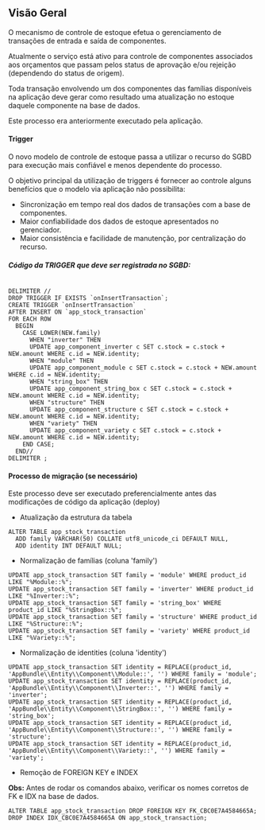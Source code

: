## Visão Geral

O mecanismo de controle de estoque efetua o gerenciamento de transações de entrada e saída de componentes.

Atualmente o serviço está ativo para controle de componentes associados aos orçamentos que passam pelos status de 
aprovação e/ou rejeição (dependendo do status de origem).

Toda transação envolvendo um dos componentes das famílias disponíveis na aplicação deve gerar como resultado
uma atualização no estoque daquele componente na base de dados.

Este processo era anteriormente executado pela aplicação.

#### Trigger

O novo modelo de controle de estoque passa a utilizar o recurso do SGBD para execução mais confiável e 
menos dependente do processo.

O objetivo principal da utilização de triggers é fornecer ao controle alguns benefícios que o modelo via 
aplicação não possibilita:

- Sincronização em tempo real dos dados de transações com a base de componentes.
- Maior confiabilidade dos dados de estoque apresentados no gerenciador.
- Maior consistência e facilidade de manutenção, por centralização do recurso.

##### Código da TRIGGER que deve ser registrada no SGBD:

```

DELIMITER //
DROP TRIGGER IF EXISTS `onInsertTransaction`;
CREATE TRIGGER `onInsertTransaction`
AFTER INSERT ON `app_stock_transaction`
FOR EACH ROW
  BEGIN
    CASE LOWER(NEW.family)
      WHEN "inverter" THEN
      UPDATE app_component_inverter c SET c.stock = c.stock + NEW.amount WHERE c.id = NEW.identity;
      WHEN "module" THEN
      UPDATE app_component_module c SET c.stock = c.stock + NEW.amount WHERE c.id = NEW.identity;
      WHEN "string_box" THEN
      UPDATE app_component_string_box c SET c.stock = c.stock + NEW.amount WHERE c.id = NEW.identity;
      WHEN "structure" THEN
      UPDATE app_component_structure c SET c.stock = c.stock + NEW.amount WHERE c.id = NEW.identity;
      WHEN "variety" THEN
      UPDATE app_component_variety c SET c.stock = c.stock + NEW.amount WHERE c.id = NEW.identity;
    END CASE;
  END//
DELIMITER ;

```

#### Processo de migração (se necessário)

Este processo deve ser executado preferencialmente antes das modificações de código da aplicação (deploy)

- Atualização da estrutura da tabela

``` 
ALTER TABLE app_stock_transaction
  ADD family VARCHAR(50) COLLATE utf8_unicode_ci DEFAULT NULL,
  ADD identity INT DEFAULT NULL;
```

- Normalização de famílias (coluna 'family')

``` 
UPDATE app_stock_transaction SET family = 'module' WHERE product_id LIKE "%Module::%";
UPDATE app_stock_transaction SET family = 'inverter' WHERE product_id LIKE "%Inverter::%";
UPDATE app_stock_transaction SET family = 'string_box' WHERE product_id LIKE "%StringBox::%";
UPDATE app_stock_transaction SET family = 'structure' WHERE product_id LIKE "%Structure::%";
UPDATE app_stock_transaction SET family = 'variety' WHERE product_id LIKE "%Variety::%";  
```

- Normalização de identities (coluna 'identity')

``` 
UPDATE app_stock_transaction SET identity = REPLACE(product_id, 'AppBundle\\Entity\\Component\\Module::', '') WHERE family = 'module';
UPDATE app_stock_transaction SET identity = REPLACE(product_id, 'AppBundle\\Entity\\Component\\Inverter::', '') WHERE family = 'inverter';
UPDATE app_stock_transaction SET identity = REPLACE(product_id, 'AppBundle\\Entity\\Component\\StringBox::', '') WHERE family = 'string_box';
UPDATE app_stock_transaction SET identity = REPLACE(product_id, 'AppBundle\\Entity\\Component\\Structure::', '') WHERE family = 'structure';
UPDATE app_stock_transaction SET identity = REPLACE(product_id, 'AppBundle\\Entity\\Component\\Variety::', '') WHERE family = 'variety';
```

- Remoção de FOREIGN KEY e INDEX

__Obs:__ Antes de rodar os comandos abaixo, verificar os nomes corretos de
 FK e IDX na base de dados.
 
``` 
ALTER TABLE app_stock_transaction DROP FOREIGN KEY FK_CBC0E7A4584665A;
DROP INDEX IDX_CBC0E7A4584665A ON app_stock_transaction;
```
